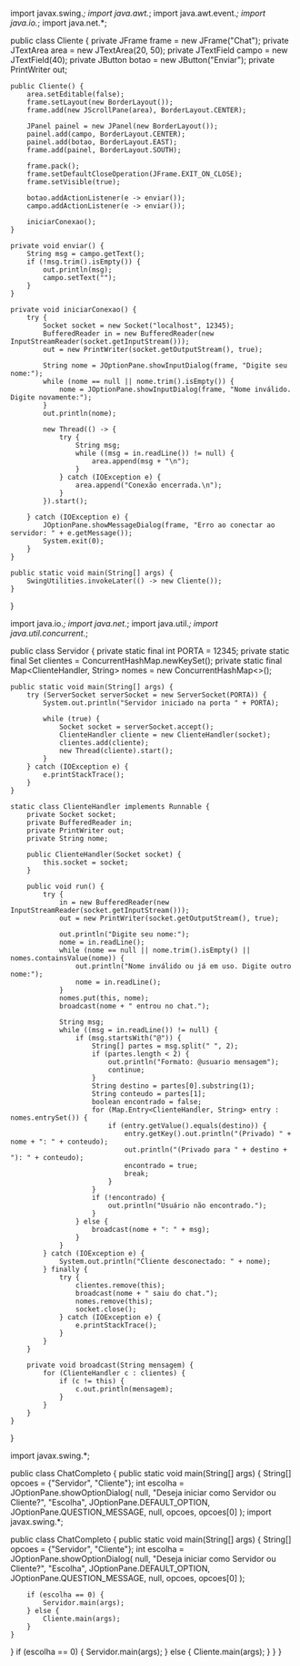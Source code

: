 import javax.swing.*;
import java.awt.*;
import java.awt.event.*;
import java.io.*;
import java.net.*;

public class Cliente {
    private JFrame frame = new JFrame("Chat");
    private JTextArea area = new JTextArea(20, 50);
    private JTextField campo = new JTextField(40);
    private JButton botao = new JButton("Enviar");
    private PrintWriter out;

    public Cliente() {
        area.setEditable(false);
        frame.setLayout(new BorderLayout());
        frame.add(new JScrollPane(area), BorderLayout.CENTER);

        JPanel painel = new JPanel(new BorderLayout());
        painel.add(campo, BorderLayout.CENTER);
        painel.add(botao, BorderLayout.EAST);
        frame.add(painel, BorderLayout.SOUTH);

        frame.pack();
        frame.setDefaultCloseOperation(JFrame.EXIT_ON_CLOSE);
        frame.setVisible(true);

        botao.addActionListener(e -> enviar());
        campo.addActionListener(e -> enviar());

        iniciarConexao();
    }

    private void enviar() {
        String msg = campo.getText();
        if (!msg.trim().isEmpty()) {
            out.println(msg);
            campo.setText("");
        }
    }

    private void iniciarConexao() {
        try {
            Socket socket = new Socket("localhost", 12345);
            BufferedReader in = new BufferedReader(new InputStreamReader(socket.getInputStream()));
            out = new PrintWriter(socket.getOutputStream(), true);

            String nome = JOptionPane.showInputDialog(frame, "Digite seu nome:");
            while (nome == null || nome.trim().isEmpty()) {
                nome = JOptionPane.showInputDialog(frame, "Nome inválido. Digite novamente:");
            }
            out.println(nome);

            new Thread(() -> {
                try {
                    String msg;
                    while ((msg = in.readLine()) != null) {
                        area.append(msg + "\n");
                    }
                } catch (IOException e) {
                    area.append("Conexão encerrada.\n");
                }
            }).start();

        } catch (IOException e) {
            JOptionPane.showMessageDialog(frame, "Erro ao conectar ao servidor: " + e.getMessage());
            System.exit(0);
        }
    }

    public static void main(String[] args) {
        SwingUtilities.invokeLater(() -> new Cliente());
    }
}

import java.io.*;
import java.net.*;
import java.util.*;
import java.util.concurrent.*;

public class Servidor {
    private static final int PORTA = 12345;
    private static final Set<ClienteHandler> clientes = ConcurrentHashMap.newKeySet();
    private static final Map<ClienteHandler, String> nomes = new ConcurrentHashMap<>();

    public static void main(String[] args) {
        try (ServerSocket serverSocket = new ServerSocket(PORTA)) {
            System.out.println("Servidor iniciado na porta " + PORTA);

            while (true) {
                Socket socket = serverSocket.accept();
                ClienteHandler cliente = new ClienteHandler(socket);
                clientes.add(cliente);
                new Thread(cliente).start();
            }
        } catch (IOException e) {
            e.printStackTrace();
        }
    }

    static class ClienteHandler implements Runnable {
        private Socket socket;
        private BufferedReader in;
        private PrintWriter out;
        private String nome;

        public ClienteHandler(Socket socket) {
            this.socket = socket;
        }

        public void run() {
            try {
                in = new BufferedReader(new InputStreamReader(socket.getInputStream()));
                out = new PrintWriter(socket.getOutputStream(), true);

                out.println("Digite seu nome:");
                nome = in.readLine();
                while (nome == null || nome.trim().isEmpty() || nomes.containsValue(nome)) {
                    out.println("Nome inválido ou já em uso. Digite outro nome:");
                    nome = in.readLine();
                }
                nomes.put(this, nome);
                broadcast(nome + " entrou no chat.");

                String msg;
                while ((msg = in.readLine()) != null) {
                    if (msg.startsWith("@")) {
                        String[] partes = msg.split(" ", 2);
                        if (partes.length < 2) {
                            out.println("Formato: @usuario mensagem");
                            continue;
                        }
                        String destino = partes[0].substring(1);
                        String conteudo = partes[1];
                        boolean encontrado = false;
                        for (Map.Entry<ClienteHandler, String> entry : nomes.entrySet()) {
                            if (entry.getValue().equals(destino)) {
                                entry.getKey().out.println("(Privado) " + nome + ": " + conteudo);
                                out.println("(Privado para " + destino + "): " + conteudo);
                                encontrado = true;
                                break;
                            }
                        }
                        if (!encontrado) {
                            out.println("Usuário não encontrado.");
                        }
                    } else {
                        broadcast(nome + ": " + msg);
                    }
                }
            } catch (IOException e) {
                System.out.println("Cliente desconectado: " + nome);
            } finally {
                try {
                    clientes.remove(this);
                    broadcast(nome + " saiu do chat.");
                    nomes.remove(this);
                    socket.close();
                } catch (IOException e) {
                    e.printStackTrace();
                }
            }
        }

        private void broadcast(String mensagem) {
            for (ClienteHandler c : clientes) {
                if (c != this) {
                    c.out.println(mensagem);
                }
            }
        }
    }
}

import javax.swing.*;

public class ChatCompleto {
    public static void main(String[] args) {
        String[] opcoes = {"Servidor", "Cliente"};
        int escolha = JOptionPane.showOptionDialog(
            null,
            "Deseja iniciar como Servidor ou Cliente?",
            "Escolha",
            JOptionPane.DEFAULT_OPTION,
            JOptionPane.QUESTION_MESSAGE,
            null,
            opcoes,
            opcoes[0]
        );
import javax.swing.*;

public class ChatCompleto {
    public static void main(String[] args) {
        String[] opcoes = {"Servidor", "Cliente"};
        int escolha = JOptionPane.showOptionDialog(
            null,
            "Deseja iniciar como Servidor ou Cliente?",
            "Escolha",
            JOptionPane.DEFAULT_OPTION,
            JOptionPane.QUESTION_MESSAGE,
            null,
            opcoes,
            opcoes[0]
        );

        if (escolha == 0) {
            Servidor.main(args);
        } else {
            Cliente.main(args);
        }
    }
}
        if (escolha == 0) {
            Servidor.main(args);
        } else {
            Cliente.main(args);
        }
    }
}
